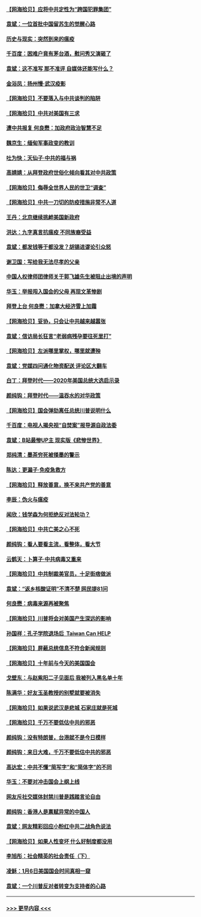 #### [【网海拾贝】应将中共定性为“跨国犯罪集团”](../pages/nsc993/n12740430.md?t=02090001) 
#### [袁斌：一位首批中国留苏生的觉醒心路](../pages/nsc993/n12740396.md?t=02090001) 
#### [历史与现实：突然到来的瘟疫](../pages/nsc993/n12738507.md?t=02090001) 
#### [千百度：困难户竟有茅台酒，慰问秀又演砸了](../pages/nsc993/n12738362.md?t=02090001) 
#### [袁斌：这不准写 那不准评 自媒体还能写什么？](../pages/nsc993/n12737833.md?t=02090001) 
#### [金浴凤：扬州慢‧武汉疫影](../pages/nsc993/n12737248.md?t=02090001) 
#### [【网海拾贝】不要落入与中共谈判的陷阱](../pages/nsc993/n12735229.md?t=02090001) 
#### [【网海拾贝】中共对美国有三求](../pages/nsc993/n12735197.md?t=02090001) 
#### [遭中共报复 何良懋：加政府政治智慧不足](../pages/nsc993/n12734323.md?t=02090001) 
#### [魏京生：缅甸军事政变的教训](../pages/nsc993/n12732470.md?t=02090001) 
#### [吐为快：天仙子·中共的福与祸](../pages/nsc993/n12732165.md?t=02090001) 
#### [高婧婧：从拜登政府世俗化倾向看其对中共政策](../pages/nsc993/n12730028.md?t=02090001) 
#### [【网海拾贝】侮辱全世界人民的世卫“调查”](../pages/nsc993/n12727884.md?t=02090001) 
#### [【网海拾贝】中共一刀切的防疫措施非常不人道](../pages/nsc993/n12724879.md?t=02090001) 
#### [王丹：北京继续挑衅美国新政府](../pages/nsc993/n12722456.md?t=02090001) 
#### [洪达：九字真言抗瘟疫 不同族裔受益](../pages/nsc993/n12722448.md?t=02090001) 
#### [袁斌：都发钱等于都没发？胡锡进谬论引众怒](../pages/nsc993/n12722393.md?t=02090001) 
#### [谢卫国：写给我无法尽孝的父亲](../pages/nsc993/n12720325.md?t=02090001) 
#### [中国人权律师团律师关于郭飞雄先生被阻止出境的声明](../pages/nsc993/n12720203.md?t=02090001) 
#### [华玉：举报闯入国会的父母 再现文革惨剧](../pages/nsc993/n12719070.md?t=02090001) 
#### [拜登上台 何良懋：加拿大经济雪上加霜](../pages/nsc993/n12718943.md?t=02090001) 
#### [【网海拾贝】妥协，只会让中共越来越嚣张](../pages/nsc993/n12717392.md?t=02090001) 
#### [袁斌：信访局长狂言“老弱病残孕要往死里打”](../pages/nsc993/n12717343.md?t=02090001) 
#### [【网海拾贝】左派哪里掌权，哪里就遭殃](../pages/nsc993/n12715009.md?t=02090001) 
#### [袁斌：党媒四问通化物资配送 评论区大翻车](../pages/nsc993/n12714950.md?t=02090001) 
#### [白丁：拜登时代——2020年美国总统大选启示录](../pages/nsc993/n12714920.md?t=02090001) 
#### [颜纯钩：拜登时代——温吞水的对华政策](../pages/nsc993/n12713245.md?t=02090001) 
#### [【网海拾贝】国会弹劾离任总统川普说明什么](../pages/nsc993/n12712816.md?t=02090001) 
#### [千百度：电视人揭央视“自焚案”报导源自政法委](../pages/nsc993/n12709760.md?t=02090001) 
#### [袁斌：B站最惨UP主 现实版《悲惨世界》](../pages/nsc993/n12709686.md?t=02090001) 
#### [郑纯清：墨茶穷死被搽墨的警示](../pages/nsc993/n12709262.md?t=02090001) 
#### [陈达：更漏子·免疫急救方](../pages/nsc993/n12709244.md?t=02090001) 
#### [【网海拾贝】释放善意，换不来共产党的善意](../pages/nsc993/n12708361.md?t=02090001) 
#### [李辰：伪火与瘟疫](../pages/nsc993/n12707981.md?t=02090001) 
#### [闻欣：钱学森为何拒绝反对法轮功？](../pages/nsc993/n12707407.md?t=02090001) 
#### [【网海拾贝】中共亡美之心不死](../pages/nsc993/n12707621.md?t=02090001) 
#### [颜纯钩：看人要看主流，看整体，看大节](../pages/nsc993/n12707536.md?t=02090001) 
#### [云鹤天：卜算子‧中共病毒又重来](../pages/nsc993/n12707408.md?t=02090001) 
#### [【网海拾贝】中共制裁美官员，十足街痞做派](../pages/nsc993/n12705115.md?t=02090001) 
#### [袁斌：“返乡核酸证明”不清不楚 网民提81问](../pages/nsc993/n12704982.md?t=02090001) 
#### [何良懋：病毒来源再被聚焦](../pages/nsc993/n12704944.md?t=02090001) 
#### [【网海拾贝】川普将会对美国产生深远的影响](../pages/nsc993/n12703045.md?t=02090001) 
#### [孙国祥：孔子学院退场后  Taiwan Can HELP](../pages/nsc993/n12702430.md?t=02090001) 
#### [【网海拾贝】屏蔽总统信息不符合新闻规则](../pages/nsc993/n12699998.md?t=02090001) 
#### [【网海拾贝】十年前与今天的美国国会](../pages/nsc993/n12696993.md?t=02090001) 
#### [戈壁东：与赵紫阳二子见面后 我被列入黑名单十年](../pages/nsc993/n12696215.md?t=02090001) 
#### [陈满华：好友玉圣教授的别墅就要被消失](../pages/nsc993/n12695411.md?t=02090001) 
#### [【网海拾贝】如果说武汉是悲城 石家庄就是死城](../pages/nsc993/n12694589.md?t=02090001) 
#### [【网海拾贝】千万不要低估中共的邪恶](../pages/nsc993/n12692771.md?t=02090001) 
#### [颜纯钩：没有特朗普，台港就不是今日模样](../pages/nsc993/n12692678.md?t=02090001) 
#### [颜纯钩：来日大难，千万不要低估中共的邪恶](../pages/nsc993/n12692080.md?t=02090001) 
#### [高达宏：中共不懂“简写字”和“简体字”的不同](../pages/nsc993/n12692068.md?t=02090001) 
#### [华玉：不要对冲击国会上纲上线](../pages/nsc993/n12689948.md?t=02090001) 
#### [网友斥社交媒体封禁川普是践踏言论自由](../pages/nsc993/n12687482.md?t=02090001) 
#### [颜纯钩：香港人是禀赋异常的中国人](../pages/nsc993/n12685142.md?t=02090001) 
#### [袁斌：网友精彩回应小粉红中共二战角色说法](../pages/nsc993/n12684994.md?t=02090001) 
#### [【网海拾贝】如果人性变坏 什么好制度都没用](../pages/nsc993/n12683000.md?t=02090001) 
#### [李旭彤：社会精英的社会责任（下）](../pages/nsc993/n12680604.md?t=02090001) 
#### [凌稣：1月6日美国国会时间真相一窥](../pages/nsc993/n12682780.md?t=02090001) 
#### [袁斌：一个川普反对者转变为支持者的心路](../pages/nsc993/n12682700.md?t=02090001) 

----
#### [ >>> 更早内容 <<< ](../indexes/nsc993-earlier.md)
